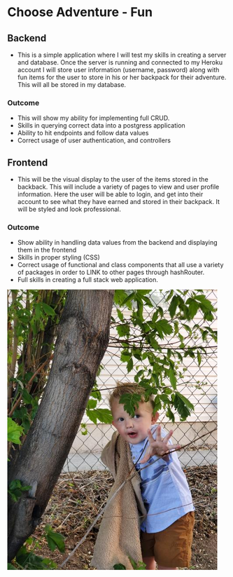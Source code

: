 # Choose Adventure - Fun
## Backend
- This is a simple application where I will test my skills in creating a server and database. Once the server is running and connected to my Heroku account I will store user information (username, password) along with fun items for the user to store in his or her backpack for their adventure. This will all be stored in my database. 
### Outcome
- This will show my ability for implementing full CRUD.
- Skills in querying correct data into a postgress application
- Ability to hit endpoints and follow data values
- Correct usage of user authentication, and controllers

## Frontend
- This will be the visual display to the user of the items stored in the backback. This will include a variety of pages to view and user profile information. Here the user will be able to login, and get into their account to see what they have earned and stored in their backpack. It will be styled and look professional.

### Outcome
- Show ability in handling data values from the backend and displaying them in the frontend
- Skills in proper styling (CSS)
- Correct usage of functional and class components that all use a variety of packages in order to LINK to other pages through hashRouter.
- Full skills in creating a full stack web application.

<img src = "./pictures/Grey Jungle.jpg">